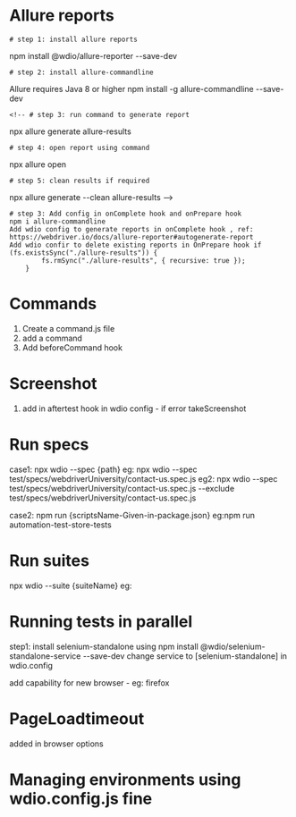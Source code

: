 # Allure reports

    # step 1: install allure reports

npm install @wdio/allure-reporter --save-dev

    # step 2: install allure-commandline

Allure requires Java 8 or higher
npm install -g allure-commandline --save-dev

    <!-- # step 3: run command to generate report

npx allure generate allure-results

    # step 4: open report using command

npx allure open

    # step 5: clean results if required

npx allure generate --clean allure-results -->

    # step 3: Add config in onComplete hook and onPrepare hook
    npm i allure-commandline
    Add wdio config to generate reports in onComplete hook , ref: https://webdriver.io/docs/allure-reporter#autogenerate-report
    Add wdio confir to delete existing reports in OnPrepare hook if (fs.existsSync("./allure-results")) {
            fs.rmSync("./allure-results", { recursive: true });
        }

# Commands

1. Create a command.js file
2. add a command
3. Add beforeCommand hook

# Screenshot

1. add in aftertest hook in wdio config - if error takeScreenshot

# Run specs

case1:
npx wdio --spec {path}
eg: npx wdio --spec test/specs/webdriverUniversity/contact-us.spec.js
eg2: npx wdio --spec test/specs/webdriverUniversity/contact-us.spec.js --exclude test/specs/webdriverUniversity/contact-us.spec.js

case2:
npm run {scriptsName-Given-in-package.json}
eg:npm run automation-test-store-tests

# Run suites

npx wdio --suite {suiteName}
eg:

# Running tests in parallel

step1: install selenium-standalone using
npm install @wdio/selenium-standalone-service --save-dev
change service to [selenium-standalone] in wdio.config

add capability for new browser - eg: firefox

# PageLoadtimeout

added in browser options

# Managing environments using wdio.config.js fine
